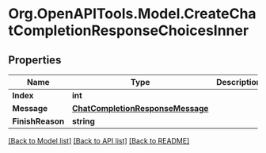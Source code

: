 # Org.OpenAPITools.Model.CreateChatCompletionResponseChoicesInner

## Properties

Name | Type | Description | Notes
------------ | ------------- | ------------- | -------------
**Index** | **int** |  | [optional] 
**Message** | [**ChatCompletionResponseMessage**](ChatCompletionResponseMessage.md) |  | [optional] 
**FinishReason** | **string** |  | [optional] 

[[Back to Model list]](../README.md#documentation-for-models) [[Back to API list]](../README.md#documentation-for-api-endpoints) [[Back to README]](../README.md)


